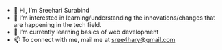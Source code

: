- 👋 Hi, I’m Sreehari Surabind
- 👀 I’m interested in learning/understanding the innovations/changes that are happening in the tech field.
- 🌱 I’m currently learning basics of web development
- 📫 To connect with me, mail me at sree4hary@gmail.com

<!---
sree4hary/sree4hary is a ✨ special ✨ repository because its `README.md` (this file) appears on your GitHub profile.
You can click the Preview link to take a look at your changes.
--->
